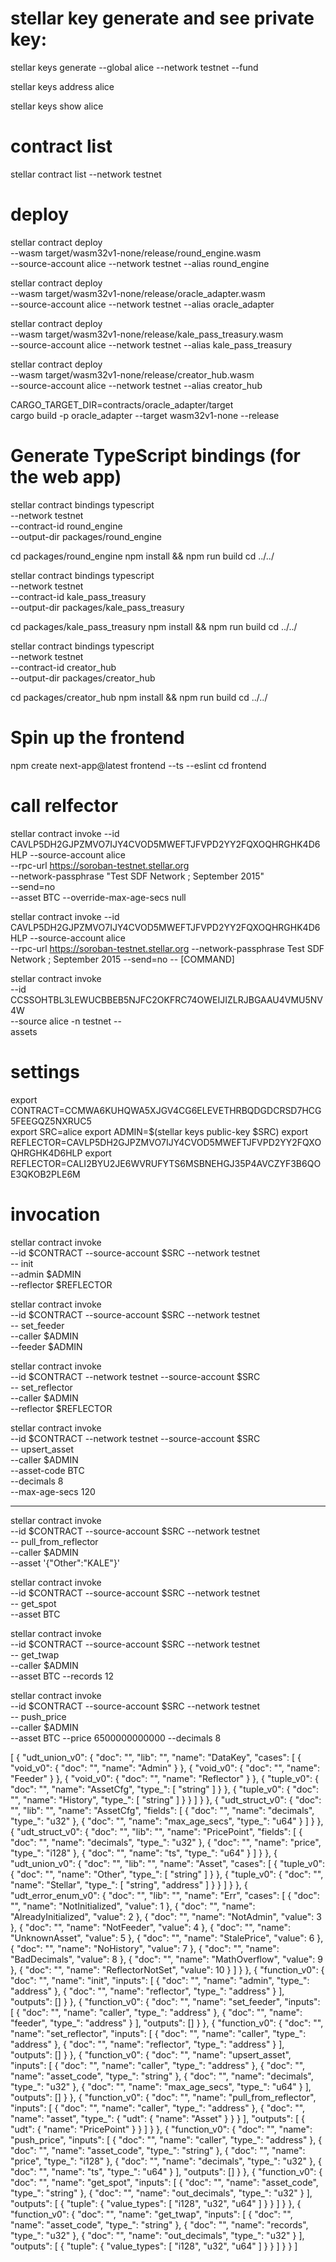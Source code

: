 

# stellar key generate and see private key: 


stellar keys generate --global alice --network testnet --fund

stellar keys address alice

stellar keys show alice



# contract list

stellar contract list --network testnet


# deploy
stellar contract deploy \
  --wasm target/wasm32v1-none/release/round_engine.wasm \
  --source-account alice --network testnet --alias round_engine

stellar contract deploy \
  --wasm target/wasm32v1-none/release/oracle_adapter.wasm \
  --source-account alice --network testnet --alias oracle_adapter

stellar contract deploy \
  --wasm target/wasm32v1-none/release/kale_pass_treasury.wasm \
  --source-account alice --network testnet --alias kale_pass_treasury

stellar contract deploy \
  --wasm target/wasm32v1-none/release/creator_hub.wasm \
  --source-account alice --network testnet --alias creator_hub



CARGO_TARGET_DIR=contracts/oracle_adapter/target \
cargo build -p oracle_adapter --target wasm32v1-none --release


# Generate TypeScript bindings (for the web app)


stellar contract bindings typescript \
  --network testnet \
  --contract-id round_engine \
  --output-dir packages/round_engine

cd packages/round_engine
npm install && npm run build
cd ../../



stellar contract bindings typescript \
  --network testnet \
  --contract-id kale_pass_treasury \
  --output-dir packages/kale_pass_treasury

cd packages/kale_pass_treasury
npm install && npm run build
cd ../../



stellar contract bindings typescript \
  --network testnet \
  --contract-id creator_hub \
  --output-dir packages/creator_hub

cd packages/creator_hub
npm install && npm run build
cd ../../



# Spin up the frontend

npm create next-app@latest frontend --ts --eslint
cd frontend






# call relfector

stellar contract invoke --id CAVLP5DH2GJPZMVO7IJY4CVOD5MWEFTJFVPD2YY2FQXOQHRGHK4D6HLP --source-account alice \
  --rpc-url https://soroban-testnet.stellar.org \
  --network-passphrase "Test SDF Network ; September 2015" \
  --send=no \
   --asset BTC --override-max-age-secs null

stellar contract invoke --id CAVLP5DH2GJPZMVO7IJY4CVOD5MWEFTJFVPD2YY2FQXOQHRGHK4D6HLP --source-account alice \
--rpc-url https://soroban-testnet.stellar.org --network-passphrase Test SDF Network ; September 2015 --send=no -- [COMMAND]

stellar contract invoke \
  --id CCSSOHTBL3LEWUCBBEB5NJFC2OKFRC74OWEIJIZLRJBGAAU4VMU5NV4W \
  --source alice -n testnet -- \
  assets






# settings

export CONTRACT=CCMWA6KUHQWA5XJGV4CG6ELEVETHRBQDGDCRSD7HCG5FEEGQZ5NXRUC5   
export SRC=alice
export ADMIN=$(stellar keys public-key $SRC)
export REFLECTOR=CAVLP5DH2GJPZMVO7IJY4CVOD5MWEFTJFVPD2YY2FQXOQHRGHK4D6HLP
export REFLECTOR=CALI2BYU2JE6WVRUFYTS6MSBNEHGJ35P4AVCZYF3B6QOE3QKOB2PLE6M




# invocation 
stellar contract invoke \
  --id $CONTRACT --source-account $SRC --network testnet \
  -- init \
  --admin $ADMIN \
  --reflector $REFLECTOR



stellar contract invoke \
  --id $CONTRACT --source-account $SRC --network testnet  \
  -- set_feeder \
  --caller $ADMIN \
  --feeder $ADMIN



stellar contract invoke \
  --id $CONTRACT --network testnet --source-account $SRC \
  -- set_reflector \
  --caller $ADMIN \
  --reflector $REFLECTOR


stellar contract invoke \
  --id $CONTRACT --network testnet --source-account $SRC \
  -- upsert_asset \
  --caller $ADMIN \
  --asset-code BTC \
  --decimals 8 \
  --max-age-secs 120


---------

stellar contract invoke \
  --id $CONTRACT --source-account $SRC --network testnet \
  -- pull_from_reflector \
  --caller $ADMIN \
  --asset '{"Other":"KALE"}'

stellar contract invoke \
  --id $CONTRACT --source-account $SRC --network testnet \
  -- get_spot \
  --asset BTC 



stellar contract invoke \
  --id $CONTRACT --source-account $SRC --network testnet \
  -- get_twap \
  --caller $ADMIN \
  --asset BTC --records 12

stellar contract invoke \
  --id $CONTRACT --source-account $SRC --network testnet \
  -- push_price \
  --caller $ADMIN \
  --asset BTC --price 6500000000000 --decimals 8








[
  {
    "udt_union_v0": {
      "doc": "",
      "lib": "",
      "name": "DataKey",
      "cases": [
        {
          "void_v0": {
            "doc": "",
            "name": "Admin"
          }
        },
        {
          "void_v0": {
            "doc": "",
            "name": "Feeder"
          }
        },
        {
          "void_v0": {
            "doc": "",
            "name": "Reflector"
          }
        },
        {
          "tuple_v0": {
            "doc": "",
            "name": "AssetCfg",
            "type_": [
              "string"
            ]
          }
        },
        {
          "tuple_v0": {
            "doc": "",
            "name": "History",
            "type_": [
              "string"
            ]
          }
        }
      ]
    }
  },
  {
    "udt_struct_v0": {
      "doc": "",
      "lib": "",
      "name": "AssetCfg",
      "fields": [
        {
          "doc": "",
          "name": "decimals",
          "type_": "u32"
        },
        {
          "doc": "",
          "name": "max_age_secs",
          "type_": "u64"
        }
      ]
    }
  },
  {
    "udt_struct_v0": {
      "doc": "",
      "lib": "",
      "name": "PricePoint",
      "fields": [
        {
          "doc": "",
          "name": "decimals",
          "type_": "u32"
        },
        {
          "doc": "",
          "name": "price",
          "type_": "i128"
        },
        {
          "doc": "",
          "name": "ts",
          "type_": "u64"
        }
      ]
    }
  },
  {
    "udt_union_v0": {
      "doc": "",
      "lib": "",
      "name": "Asset",
      "cases": [
        {
          "tuple_v0": {
            "doc": "",
            "name": "Other",
            "type_": [
              "string"
            ]
          }
        },
        {
          "tuple_v0": {
            "doc": "",
            "name": "Stellar",
            "type_": [
              "string",
              "address"
            ]
          }
        }
      ]
    }
  },
  {
    "udt_error_enum_v0": {
      "doc": "",
      "lib": "",
      "name": "Err",
      "cases": [
        {
          "doc": "",
          "name": "NotInitialized",
          "value": 1
        },
        {
          "doc": "",
          "name": "AlreadyInitialized",
          "value": 2
        },
        {
          "doc": "",
          "name": "NotAdmin",
          "value": 3
        },
        {
          "doc": "",
          "name": "NotFeeder",
          "value": 4
        },
        {
          "doc": "",
          "name": "UnknownAsset",
          "value": 5
        },
        {
          "doc": "",
          "name": "StalePrice",
          "value": 6
        },
        {
          "doc": "",
          "name": "NoHistory",
          "value": 7
        },
        {
          "doc": "",
          "name": "BadDecimals",
          "value": 8
        },
        {
          "doc": "",
          "name": "MathOverflow",
          "value": 9
        },
        {
          "doc": "",
          "name": "ReflectorNotSet",
          "value": 10
        }
      ]
    }
  },
  {
    "function_v0": {
      "doc": "",
      "name": "init",
      "inputs": [
        {
          "doc": "",
          "name": "admin",
          "type_": "address"
        },
        {
          "doc": "",
          "name": "reflector",
          "type_": "address"
        }
      ],
      "outputs": []
    }
  },
  {
    "function_v0": {
      "doc": "",
      "name": "set_feeder",
      "inputs": [
        {
          "doc": "",
          "name": "caller",
          "type_": "address"
        },
        {
          "doc": "",
          "name": "feeder",
          "type_": "address"
        }
      ],
      "outputs": []
    }
  },
  {
    "function_v0": {
      "doc": "",
      "name": "set_reflector",
      "inputs": [
        {
          "doc": "",
          "name": "caller",
          "type_": "address"
        },
        {
          "doc": "",
          "name": "reflector",
          "type_": "address"
        }
      ],
      "outputs": []
    }
  },
  {
    "function_v0": {
      "doc": "",
      "name": "upsert_asset",
      "inputs": [
        {
          "doc": "",
          "name": "caller",
          "type_": "address"
        },
        {
          "doc": "",
          "name": "asset_code",
          "type_": "string"
        },
        {
          "doc": "",
          "name": "decimals",
          "type_": "u32"
        },
        {
          "doc": "",
          "name": "max_age_secs",
          "type_": "u64"
        }
      ],
      "outputs": []
    }
  },
  {
    "function_v0": {
      "doc": "",
      "name": "pull_from_reflector",
      "inputs": [
        {
          "doc": "",
          "name": "caller",
          "type_": "address"
        },
        {
          "doc": "",
          "name": "asset",
          "type_": {
            "udt": {
              "name": "Asset"
            }
          }
        }
      ],
      "outputs": [
        {
          "udt": {
            "name": "PricePoint"
          }
        }
      ]
    }
  },
  {
    "function_v0": {
      "doc": "",
      "name": "push_price",
      "inputs": [
        {
          "doc": "",
          "name": "caller",
          "type_": "address"
        },
        {
          "doc": "",
          "name": "asset_code",
          "type_": "string"
        },
        {
          "doc": "",
          "name": "price",
          "type_": "i128"
        },
        {
          "doc": "",
          "name": "decimals",
          "type_": "u32"
        },
        {
          "doc": "",
          "name": "ts",
          "type_": "u64"
        }
      ],
      "outputs": []
    }
  },
  {
    "function_v0": {
      "doc": "",
      "name": "get_spot",
      "inputs": [
        {
          "doc": "",
          "name": "asset_code",
          "type_": "string"
        },
        {
          "doc": "",
          "name": "out_decimals",
          "type_": "u32"
        }
      ],
      "outputs": [
        {
          "tuple": {
            "value_types": [
              "i128",
              "u32",
              "u64"
            ]
          }
        }
      ]
    }
  },
  {
    "function_v0": {
      "doc": "",
      "name": "get_twap",
      "inputs": [
        {
          "doc": "",
          "name": "asset_code",
          "type_": "string"
        },
        {
          "doc": "",
          "name": "records",
          "type_": "u32"
        },
        {
          "doc": "",
          "name": "out_decimals",
          "type_": "u32"
        }
      ],
      "outputs": [
        {
          "tuple": {
            "value_types": [
              "i128",
              "u32",
              "u64"
            ]
          }
        }
      ]
    }
  }
]